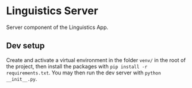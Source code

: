 # Linguistics Server

Server component of the Linguistics App.

## Dev setup

Create and activate a virtual environment in the folder `venv/` in the root of the project, then install the packages with `pip install -r requirements.txt`. You may then run the dev server with `python __init__.py`.
